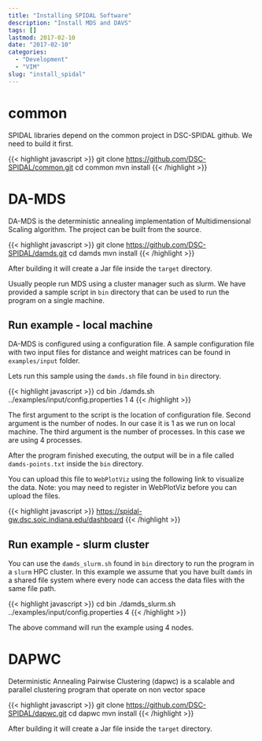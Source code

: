 ```yaml
---
title: "Installing SPIDAL Software"
description: "Install MDS and DAVS"
tags: []
lastmod: 2017-02-10
date: "2017-02-10"
categories:
  - "Development"
  - "VIM"
slug: "install_spidal"
---
```


common
======

SPIDAL libraries depend on the common project in DSC-SPIDAL github. We need to build it first.

{{< highlight javascript >}}
 git clone https://github.com/DSC-SPIDAL/common.git
 cd common
 mvn install
{{< /highlight >}}

DA-MDS
======

DA-MDS is the deterministic annealing implementation of Multidimensional Scaling algorithm. The project can be built from the source.
 
{{< highlight javascript >}}
 git clone https://github.com/DSC-SPIDAL/damds.git
 cd damds
 mvn install
{{< /highlight >}}

After building it will create a Jar file inside the `target` directory.

Usually people run MDS using a cluster manager such as slurm. We have provided a sample script in `bin` directory that can be used to run the program on a single machine.

Run example - local machine
---------------------------

DA-MDS is configured using a configuration file. A sample configuration file with two input files for distance and weight matrices can be found in `examples/input` folder.

Lets run this sample using the `damds.sh` file found in `bin` directory.
 
{{< highlight javascript >}}
 cd bin
 ./damds.sh ../examples/input/config.properties 1 4 
{{< /highlight >}}

The first argument to the script is the location of configuration file. Second argument is the number of nodes. 
In our case it is 1 as we run on local machine. The third argument is the number of processes. In this case we are using 4 processes.

After the program finished executing, the output will be in a file called `damds-points.txt` inside the `bin` directory.

You can upload this file to `WebPlotViz` using the following link to visualize the data. Note: you may need to register in WebPlotViz before you can upload the files. 

{{< highlight javascript >}}
https://spidal-gw.dsc.soic.indiana.edu/dashboard
{{< /highlight >}}


Run example - slurm cluster
---------------------------

You can use the `damds_slurm.sh` found in `bin` directory to run the program in a `slurm` HPC cluster. In this example we assume that you have built `damds` in a shared file system where every node can access the data files with the same file path.

{{< highlight javascript >}}
 cd bin
 ./damds_slurm.sh ../examples/input/config.properties 4 
{{< /highlight >}}

The above command will run the example using 4 nodes. 


DAPWC
=====

Deterministic Annealing Pairwise Clustering (dapwc) is a scalable and parallel clustering program that operate on non vector space
 
{{< highlight javascript >}}
 git clone https://github.com/DSC-SPIDAL/dapwc.git
 cd dapwc
 mvn install
{{< /highlight >}}

After building it will create a Jar file inside the `target` directory.
